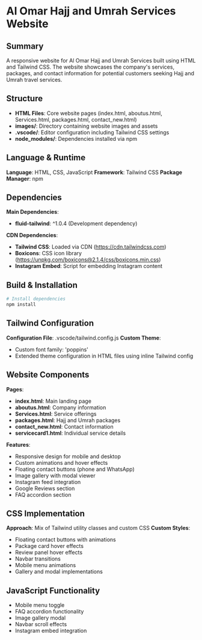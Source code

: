 # Al Omar Hajj and Umrah Services Website

## Summary
A responsive website for Al Omar Hajj and Umrah Services built using HTML and Tailwind CSS. The website showcases the company's services, packages, and contact information for potential customers seeking Hajj and Umrah travel services.

## Structure
- **HTML Files**: Core website pages (index.html, aboutus.html, Services.html, packages.html, contact_new.html)
- **images/**: Directory containing website images and assets
- **.vscode/**: Editor configuration including Tailwind CSS settings
- **node_modules/**: Dependencies installed via npm

## Language & Runtime
**Language**: HTML, CSS, JavaScript
**Framework**: Tailwind CSS
**Package Manager**: npm

## Dependencies
**Main Dependencies**:
- **fluid-tailwind**: ^1.0.4 (Development dependency)

**CDN Dependencies**:
- **Tailwind CSS**: Loaded via CDN (https://cdn.tailwindcss.com)
- **Boxicons**: CSS icon library (https://unpkg.com/boxicons@2.1.4/css/boxicons.min.css)
- **Instagram Embed**: Script for embedding Instagram content

## Build & Installation
```bash
# Install dependencies
npm install
```

## Tailwind Configuration
**Configuration File**: .vscode/tailwind.config.js
**Custom Theme**:
- Custom font family: 'poppins'
- Extended theme configuration in HTML files using inline Tailwind config

## Website Components
**Pages**:
- **index.html**: Main landing page
- **aboutus.html**: Company information
- **Services.html**: Service offerings
- **packages.html**: Hajj and Umrah packages
- **contact_new.html**: Contact information
- **servicecard1.html**: Individual service details

**Features**:
- Responsive design for mobile and desktop
- Custom animations and hover effects
- Floating contact buttons (phone and WhatsApp)
- Image gallery with modal viewer
- Instagram feed integration
- Google Reviews section
- FAQ accordion section

## CSS Implementation
**Approach**: Mix of Tailwind utility classes and custom CSS
**Custom Styles**:
- Floating contact buttons with animations
- Package card hover effects
- Review panel hover effects
- Navbar transitions
- Mobile menu animations
- Gallery and modal implementations

## JavaScript Functionality
- Mobile menu toggle
- FAQ accordion functionality
- Image gallery modal
- Navbar scroll effects
- Instagram embed integration